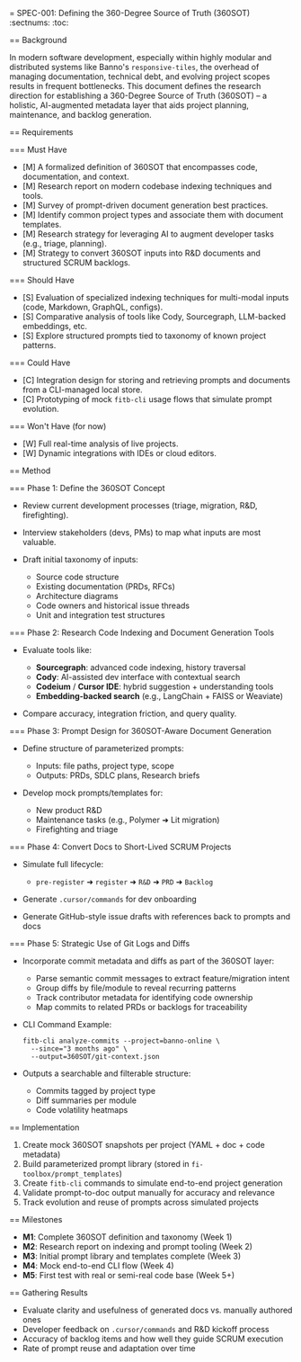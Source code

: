\= SPEC-001: Defining the 360-Degree Source of Truth (360SOT)
\:sectnums:
\:toc:

\== Background

In modern software development, especially within highly modular and distributed systems like Banno's `responsive-tiles`, the overhead of managing documentation, technical debt, and evolving project scopes results in frequent bottlenecks. This document defines the research direction for establishing a 360-Degree Source of Truth (360SOT) – a holistic, AI-augmented metadata layer that aids project planning, maintenance, and backlog generation.

\== Requirements

\=== Must Have

* \[M] A formalized definition of 360SOT that encompasses code, documentation, and context.
* \[M] Research report on modern codebase indexing techniques and tools.
* \[M] Survey of prompt-driven document generation best practices.
* \[M] Identify common project types and associate them with document templates.
* \[M] Research strategy for leveraging AI to augment developer tasks (e.g., triage, planning).
* \[M] Strategy to convert 360SOT inputs into R\&D documents and structured SCRUM backlogs.

\=== Should Have

* \[S] Evaluation of specialized indexing techniques for multi-modal inputs (code, Markdown, GraphQL, configs).
* \[S] Comparative analysis of tools like Cody, Sourcegraph, LLM-backed embeddings, etc.
* \[S] Explore structured prompts tied to taxonomy of known project patterns.

\=== Could Have

* \[C] Integration design for storing and retrieving prompts and documents from a CLI-managed local store.
* \[C] Prototyping of mock `fitb-cli` usage flows that simulate prompt evolution.

\=== Won't Have (for now)

* \[W] Full real-time analysis of live projects.
* \[W] Dynamic integrations with IDEs or cloud editors.

\== Method

\=== Phase 1: Define the 360SOT Concept

* Review current development processes (triage, migration, R\&D, firefighting).
* Interview stakeholders (devs, PMs) to map what inputs are most valuable.
* Draft initial taxonomy of inputs:

  * Source code structure
  * Existing documentation (PRDs, RFCs)
  * Architecture diagrams
  * Code owners and historical issue threads
  * Unit and integration test structures

\=== Phase 2: Research Code Indexing and Document Generation Tools

* Evaluate tools like:

  * **Sourcegraph**: advanced code indexing, history traversal
  * **Cody**: AI-assisted dev interface with contextual search
  * **Codeium** / **Cursor IDE**: hybrid suggestion + understanding tools
  * **Embedding-backed search** (e.g., LangChain + FAISS or Weaviate)
* Compare accuracy, integration friction, and query quality.

\=== Phase 3: Prompt Design for 360SOT-Aware Document Generation

* Define structure of parameterized prompts:

  * Inputs: file paths, project type, scope
  * Outputs: PRDs, SDLC plans, Research briefs
* Develop mock prompts/templates for:

  * New product R\&D
  * Maintenance tasks (e.g., Polymer ➜ Lit migration)
  * Firefighting and triage

\=== Phase 4: Convert Docs to Short-Lived SCRUM Projects

* Simulate full lifecycle:

  * `pre-register` ➜ `register` ➜ `R&D` ➜ `PRD` ➜ `Backlog`
* Generate `.cursor/commands` for dev onboarding
* Generate GitHub-style issue drafts with references back to prompts and docs

\=== Phase 5: Strategic Use of Git Logs and Diffs

* Incorporate commit metadata and diffs as part of the 360SOT layer:

  * Parse semantic commit messages to extract feature/migration intent
  * Group diffs by file/module to reveal recurring patterns
  * Track contributor metadata for identifying code ownership
  * Map commits to related PRDs or backlogs for traceability
* CLI Command Example:

  ```
  fitb-cli analyze-commits --project=banno-online \
    --since="3 months ago" \
    --output=360SOT/git-context.json
  ```
* Outputs a searchable and filterable structure:

  * Commits tagged by project type
  * Diff summaries per module
  * Code volatility heatmaps

\== Implementation

1. Create mock 360SOT snapshots per project (YAML + doc + code metadata)
2. Build parameterized prompt library (stored in `fi-toolbox/prompt_templates`)
3. Create `fitb-cli` commands to simulate end-to-end project generation
4. Validate prompt-to-doc output manually for accuracy and relevance
5. Track evolution and reuse of prompts across simulated projects

\== Milestones

* **M1**: Complete 360SOT definition and taxonomy (Week 1)
* **M2**: Research report on indexing and prompt tooling (Week 2)
* **M3**: Initial prompt library and templates complete (Week 3)
* **M4**: Mock end-to-end CLI flow (Week 4)
* **M5**: First test with real or semi-real code base (Week 5+)

\== Gathering Results

* Evaluate clarity and usefulness of generated docs vs. manually authored ones
* Developer feedback on `.cursor/commands` and R\&D kickoff process
* Accuracy of backlog items and how well they guide SCRUM execution
* Rate of prompt reuse and adaptation over time
